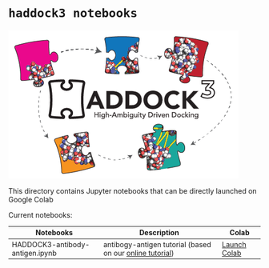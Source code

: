 # `haddock3 notebooks`

![haddock3-logo](https://raw.githubusercontent.com/haddocking/haddock3/refs/heads/main/docs/figs/HADDOCK3-logo.png)


This directory contains Jupyter notebooks that can be directly launched on Google Colab

Current notebooks:

| Notebooks                           |      Description                     |    Colab    |
|-------------------------------------|--------------------------------------|--------------|
| HADDOCK3-antibody-antigen.ipynb     | antibogy-antigen tutorial (based on our [online tutorial](https://www.bonvinlab.org/education/HADDOCK3/HADDOCK3-antibody-antigen/)) | [Launch Colab](https://colab.research.google.com/github/haddocking/haddock3/blob/main/notebooks/HADDOCK3-antibody-antigen.ipynb) |
